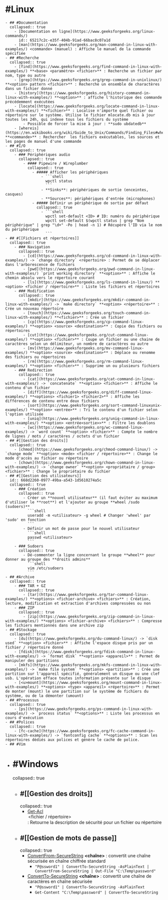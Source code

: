 # #Linux
	- ## #Documentation
	  collapsed:: true
		- [Documentation en ligne](https://www.geeksforgeeks.org/linux-commands/)
		  id:: 65217c2c-e35f-404b-91ad-66bac8c07a1d
		- [man](https://www.geeksforgeeks.org/man-command-in-linux-with-examples/) <commande> (manuel) : Affiche le manuel de la commande spécifiée
	- ## #Recherche
	  collapsed:: true
		- [find](https://www.geeksforgeeks.org/find-command-in-linux-with-examples/) **<base> <paramètre> <fichier>** : Recherche un fichier par nom, type ou autre
		- [grep](https://www.geeksforgeeks.org/grep-command-in-unixlinux/) **<option> pattern <fichier>** : Recherche un ensemble de charactères dans un fichier donné
		- [history](https://www.geeksforgeeks.org/history-command-in-linux-with-examples/) **<option>** : affiche l'historique des commande précédemment exécutées
		- [locate](https://www.geeksforgeeks.org/locate-command-in-linux-with-examples/) **<fichier>** : Localise n'importe quel fichier ou répertoire sur le système. Utilise le fichier mlocate.db mis à jour toutes les 24h, qui indexe tous les fichiers du système
			- Possible de forcer la mise à jour : **sudo ubdatedb**
		- [whereis](https://en.wikibooks.org/wiki/Guide_to_Unix/Commands/Finding_Files#whereis) **<commande>** : Rechercher  les fichiers exécutables, les sources et les pages de manuel d'une commande
	- ## #I/O
	  collapsed:: true
		- ### Périphériques audio
		  collapsed:: true
			- #### Pipewire / Wireplumber
			  collapsed:: true
				- ##### Afficher les périphériques
					- ```shell
					  wpctl status
					  ```
					- **Sinks**: périphériques de sortie (enceintes, casques)
					- **Sources**: périphériques d'entrée (microphones)
				- ##### Définir un périphérique de sortie par défaut
				  collapsed:: true
					- ```shell
					  wpctl set-default <ID> # ID: numéro du périphérique
					  wpctl set-default $(wpctl status | grep "Nom périphérique" | grep "\d+" -Po | head -n 1) # Récupère l'ID via le nom du périphérique
					  ```
	- ## #[[Fichiers et répertoires]]
	  collapsed:: true
		- ### Navigation
		  collapsed:: true
			- [cd](https://www.geeksforgeeks.org/cd-command-in-linux-with-examples/) -> `change directory` <répertoire> : Permet de se déplacer dans l'arborescence de fichiers
			- [pwd](https://www.geeksforgeeks.org/pwd-command-in-linux-with-examples/) `print working directory` **<option>** : Affiche le chemin absolu vers le répertoire courant
			- [ls](https://www.geeksforgeeks.org/ls-command-in-linux/) **<option> <fichier / répertoire>** : Liste les fichiers et répertoires
		- ### Modification
		  collapsed:: true
			- [mkdir](https://www.geeksforgeeks.org/mkdir-command-in-linux-with-examples/) -> `make directory` **<option> <répertoire>** : Crée un nouveau répertoire
			- [touch](https://www.geeksforgeeks.org/touch-command-in-linux-with-examples/) **<fichier>** : Crée un fichier
			- [cp](https://www.geeksforgeeks.org/cp-command-linux-examples/) **<option> <source> <destination>** : Copie des fichiers ou répertoires
			- [cut](https://www.geeksforgeeks.org/cut-command-linux-examples/) **<option> <fichier>** : Coupe un fichier ou une chaine de caractères selon un délimiteur, un nombre de caractères ou autre
			- [mv](https://www.geeksforgeeks.org/mv-command-linux-examples/) **<option> <source> <destination>** : Déplace ou renomme des fichiers ou répertoires
			- [rm](https://www.geeksforgeeks.org/rm-command-linux-examples/) **<option> <fichier>** : Supprime un ou plusieurs fichiers
		- ### Redirection
		  collapsed:: true
			- [cat](https://www.geeksforgeeks.org/cat-command-in-linux-with-examples/) -> `concatenate` **<option> <fichier>** : Affiche le contenu d'un fichier
			- [diff](https://www.geeksforgeeks.org/diff-command-linux-examples/) **<options> <fichier1> <fichier2>** : Affiche les différences de contenu entre deux fichiers
			- [sort](https://www.geeksforgeeks.org/sort-command-linuxunix-examples/) **<option> <entrée>** : Tri le contenu d'un fichier selon l'option utilisée
			- [uniq](https://www.geeksforgeeks.org/uniq-command-in-linux-with-examples/) **<option> <entrée<sortie>>** : Filtre les doublons
			- [wc](https://www.geeksforgeeks.org/wc-command-linux-examples/) -> `word count` **<option> <fichier>** : Compte le nombre de lignes / mots / caractères / octets d'un fichier
	- ## #[[Gestion des droits]]
	  collapsed:: true
		- [chmod](https://www.geeksforgeeks.org/chmod-command-linux/) -> `change mode` **<option> <mode> <fichier / répertoire>** : Change le mode d'accès au fichier ou répertoire
		- [chown](https://www.geeksforgeeks.org/chown-command-in-linux-with-examples/) -> `change owner` **<option> <propriétaire / group> <fichier>** : Change le propriétaire du fichier
	- ## #[[Gestion des utilisateurs]]
	  id:: 668d2260-0977-49ba-a543-1d5610274a5c
	  collapsed:: true
		- ### Création
		  collapsed:: true
			- Créer un **nouvel utilisateur** (il faut éviter au maximum d'utiliser le **root**) et l'ajouter au groupe **wheel /sudo (sudoers)** 
			  ```shell
			  useradd -m <utilisateur> -g wheel # Changer 'wheel' par 'sudo' en fonction
			  ```
			- Définir un mot de passe pour le nouvel utilisateur 
			  ```shell
			  passwd <utilisateur>
			  ```
		- ### Sudoers
		  collapsed:: true
			- Dé-commenter la ligne concernant le groupe **wheel** pour donner au groupe des **droits admins** 
			  ```shell
			  vim /etc/sudoers
			  ```
	- ## #Archive
	  collapsed:: true
		- ### TAR + GZ
		  collapsed:: true
			- [tar](https://www.geeksforgeeks.org/tar-command-linux-examples/) **<options> <fichier-archive> <fichiers>** : Création, lecture, modification et extraction d'archives compressées ou non
		- ### ZIP
		  collapsed:: true
			- [zip](https://www.geeksforgeeks.org/zip-command-in-linux-with-examples/) **<options> <fichier-archive> <fichiers>** : Compresse les fichiers mentionnés dans une archive zip
	- ## #Stockage
	  collapsed:: true
		- [du](https://www.geeksforgeeks.org/du-command-linux/) -> `disk used` **<option> <fichier>** : Affiche l'espace disque pris par un fichier / répertoire donné
		- [fdisk](https://www.geeksforgeeks.org/fdisk-command-in-linux-with-examples/) -> `format disk` **<options> <appareil>** : Permet de manipuler des partitions
		- [mkfs](https://www.geeksforgeeks.org/mkfs-command-in-linux-with-examples/) -> `make file system` **<options> <partition>** : Crée une partition sur l'appareil spécifié, généralement un disque ou une clef usb. L'opération efface toutes information présente sur le disque
		- [<u>mount](https://www.geeksforgeeks.org/mount-command-in-linux-with-examples/) **<options> <type> <appareil> <répertoire>** : Permet de monter (mount) le une partition sur le système de fichiers du système, ou de la démonter (umount)
	- ## #Processus
	  collapsed:: true
		- [ps](https://www.geeksforgeeks.org/ps-command-in-linux-with-examples/) -> `process status` **<options>** : Liste les processus en cours d'exécution
	- ## #Polices
	  collapsed:: true
		- [fc-cache](https://www.geeksforgeeks.org/fc-cache-command-in-linux-with-examples/) -> `fontconfig cache` **<options>** : Scan les répertoires dédiés aux polices et génère le cache de police.
	- ## #Vim
- # #Windows
  collapsed:: true
	- ## #[[Gestion des droits]]
	  collapsed:: true
		- [Get-Acl](https://learn.microsoft.com/en-us/powershell/module/microsoft.powershell.security/get-acl?view=powershell-7.3) **<option> <fichier / répertoire>** : Retourne la description de sécurité pour un fichier ou répertoire
	- ## #[[Gestion de mots de passe]]
	  collapsed:: true
		- [ConvertFrom-SecureString](https://learn.microsoft.com/en-us/powershell/module/microsoft.powershell.security/convertfrom-securestring?view=powershell-7.3) **<chaîne> <options>** : convertit une chaîne sécurisée en chaîne chiffrée standard
			- `"P@ssword1" | ConvertTo-SecureString -AsPlainText | ConvertFrom-SecureString | Out-File "C:\Temp\password"`
		- [ConvertTo-SecureString](https://learn.microsoft.com/en-us/powershell/module/microsoft.powershell.security/convertto-securestring?view=powershell-7.3) **<chaîne> <options>** : convertit une chaîne de caractères en chaîne sécurisée
			- `"P@ssword1" | ConvertTo-SecureString -AsPlainText`
			- `Get-Content "C:\Temp\password" | ConvertTo-SecureString`